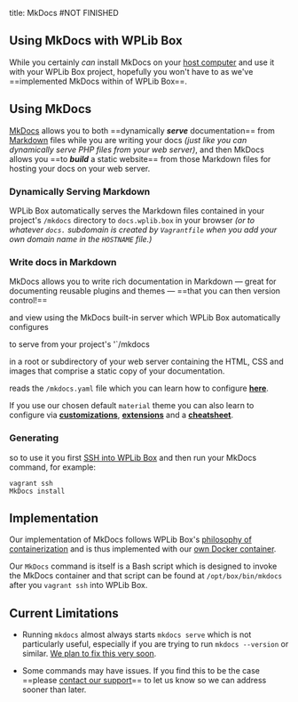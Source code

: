 title: MkDocs
#NOT FINISHED

## Using MkDocs with WPLib Box

While you certainly _can_ install MkDocs on your [host computer](/glossary/#host-machine) and use it with your 
WPLib Box project, hopefully you won't have to as  we've ==implemented MkDocs within of WPLib Box==.

## Using MkDocs
[MkDocs](http://mkdocs.org/) allows you to both ==dynamically _**serve**_ documentation== from 
[Markdown](https://www.markdownguide.org/) files while you are writing your docs _(just like you can dynamically 
serve PHP files from your web server)_, and then MkDocs allows you ==to _**build**_ a static website== from those 
Markdown files for hosting your docs on your web server.  

### Dynamically Serving Markdown 
WPLib Box automatically serves the Markdown files contained in your project's `/mkdocs` directory to `docs.wplib.box` 
in your browser _(or to whatever `docs.` subdomain is created by `Vagrantfile` when you add your own domain name in 
the `HOSTNAME` file.)_  

### Write docs in Markdown 
MkDocs allows you to write rich documentation in Markdown &mdash; great for documenting 
reusable plugins and themes &mdash; ==that you can then version control!== 

and view using the MkDocs built-in server which WPLib Box automatically configures


to serve from your project's '`/mkdocs  

 in a root or subdirectory of your 
web server containing the HTML, CSS and images that comprise a static copy of your documentation.

reads the `/mkdocs.yaml` file which you can learn how to configure [**here**](https://www.mkdocs.org/user-guide/configuration/).

If you use our chosen default `material` theme you can also learn to configure via [**customizations**](https://squidfunk.github.io/mkdocs-material/customization/), 
[**extensions**](https://squidfunk.github.io/mkdocs-material/extensions/admonition/) and 
a [**cheatsheet**](https://yakworks.github.io/mkdocs-material-components/cheat-sheet/). 
  
### Generating 

 
so to use it you first 
[SSH into WPLib Box](/docs/tutorials/secure-shell) and then run your MkDocs command, for example:

    vagrant ssh
    MkDocs install

## Implementation
Our implementation of MkDocs follows WPLib Box's [philosophy of containerization](/philosophy/#functionality-should-be-containerized) 
and is thus implemented with our [own Docker container](https://hub.docker.com/r/wplib/MkDocs/).  

Our `MkDocs` command is itself is a Bash script which is designed to invoke the MkDocs container and that script 
can be found at `/opt/box/bin/mkdocs` after you `vagrant ssh` into WPLib Box.  
 
 
## Current Limitations

- Running `mkdocs` almost always starts `mkdocs serve` which is not particularly useful, especially if you are 
trying to run `mkdocs --version` or similar. [We plan to fix this very soon](https://github.com/wplib/wplib-box/issues/481).

- Some commands may have issues. If you find this to be the case ==please [contact our support](/support/)== 
to let us know so we can address sooner than later.
